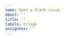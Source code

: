 ```yaml
---
name: Open a blank issue.
about: ''
title: ''
labels: triage
assignees: ''
---
```


<!-- 
Please don't post screenshots of error messages; 
we can't help with issues like that.
Please instead copy and paste any error messages.
-->
